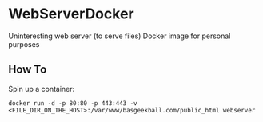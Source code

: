 # WebServerDocker
Uninteresting web server (to serve files) Docker image for personal purposes

## How To

Spin up a container:

```console
docker run -d -p 80:80 -p 443:443 -v <FILE_DIR_ON_THE_HOST>:/var/www/basgeekball.com/public_html webserver
```
